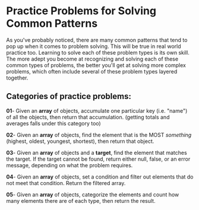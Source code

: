# Practice Problems for Solving Common Patterns

As you've probably noticed, there are many common patterns that tend to pop up when it comes to problem solving. This will be true in real world practice too. Learning to solve each of these problem types is its own skill. The more adept you become at recognizing and solving each of these common types of problems, the better you'll get at solving more complex problems, which often include several of these problem types layered together.

## Categories of practice problems:

**01**- Given an **array** of objects, accumulate one particular key (i.e. "name") of all the objects, then return that accumulation. (getting totals and averages falls under this category too)

**02**- Given an **array** of objects, find the element that is the MOST _something_ (highest, oldest, youngest, shortest), then return that object.

**03**- Given an **array** of objects and a **target**, find the element that matches the target. If the target cannot be found, return either null, false, or an error message, depending on what the problem requires.

**04**- Given an **array** of objects, set a condition and filter out elements that do not meet that condition. Return the filtered array.

**05**- Given an **array** of objects, categorize the elements and count how many elements there are of each type, then return the result.
